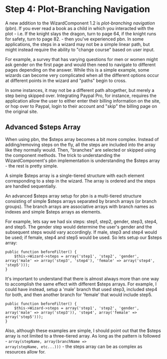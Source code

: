 # Step 4: Plot-Branching Navigation

A new addition to the WizardComponent 1.2 is *plot-branching navigation* (pbn). If you ever read a book as a child in which you interacted with the plot - i.e. If the knight slays the dragon, turn to page 64, if the knight runs for safety, turn to page 82. - then you've experienced pbn. In some applications, the steps in a wizard may not be a simple linear path, but might instead require the ability to "change course" based on user input.

For example, a survey that has varying questions for men or women might ask gender on the first page and would then need to navigate to different pages depending on the answer. While this is a simple example, some wizards can become very complicated when all the different options occur at different points in the wizard and "paths" begin to cross.

In some instances, it may not be a different path altogether, but merely a step being skipped over. Integrating Paypal Pro, for instance, requires the application allow the user to either enter their billing information on the site, or hop over to Paypal, login to their account and "skip" the billing page on the original site.

## Advanced $steps Array

When using pbn, the $steps array becomes a bit more complex. Instead of adding/removing steps on the fly, all the steps are included into the array like they normally would. Then, "branches" are selected or skipped using the component methods. The trick to understanding the WizardComponent's pbn implementation is understanding the $steps array - the rest is pretty simple.

A simple $steps array is a single-tiered structure with each element corresponding to a step in the wizard. The array is ordered and the steps are handled sequentially.

An advanced $steps array setup for pbn is a multi-tiered structure consisting of simple $steps arrays separated by branch arrays (or branch groups). The branch arrays are associative arrays with branch names as indexes and simple $steps arrays as elements. 

For example, lets say we had six steps: step1, step2, gender, step3, step4, and step5. The gender step would determine the user's gender and the subsequent steps would vary accordingly. If male, step3 and step4 would be used; if female, step4 and step5 would be used. So lets setup our $steps array:

<pre><code>public function beforeFilter() {
	$this->Wizard->steps = array('step1', 'step2', 'gender', array('male' => array('step3', 'step4'), 'female' => array('step4', 'step5')));
}</code></pre>

It's important to understand that there is almost always more than one way to accomplish the same effect with different $steps arrays. For example, I could have instead, setup a 'male' branch that used step3, included step4 for both, and then another branch for 'female' that would include step5.

<pre><code>public function beforeFilter() {
	$this->Wizard->steps = array('step1', 'step2', 'gender', array('male' => array('step3')), 'step4', array('female' => array('step5')));
}</code></pre>

Also, although these examples are simple, I should point out that the $steps array is not limited to a three-tiered array. As long as the pattern is followed - <code>array(stepName, array(branchName => array(stepName, etc...)))</code> - the steps array can be as complex as resources allow for. 